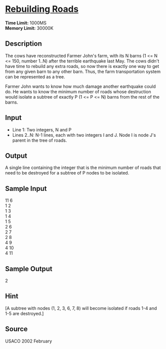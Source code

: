 # [Rebuilding Roads](http://poj.org/problem?id=1947)

**Time Limit:** 1000MS  
**Memory Limit:** 30000K

## Description

The cows have reconstructed Farmer John's farm, with its N barns (1 <= N <= 150, number 1..N) after the terrible earthquake last May. The cows didn't have time to rebuild any extra roads, so now there is exactly one way to get from any given barn to any other barn. Thus, the farm transportation system can be represented as a tree.

Farmer John wants to know how much damage another earthquake could do. He wants to know the minimum number of roads whose destruction would isolate a subtree of exactly P (1 <= P <= N) barns from the rest of the barns.

## Input

* Line 1: Two integers, N and P 
* Lines 2..N: N-1 lines, each with two integers I and J. Node I is node J's parent in the tree of roads.

## Output

A single line containing the integer that is the minimum number of roads that need to be destroyed for a subtree of P nodes to be isolated.

## Sample Input

11 6  
1 2  
1 3  
1 4  
1 5  
2 6  
2 7  
2 8  
4 9  
4 10  
4 11

## Sample Output

2

## Hint

[A subtree with nodes (1, 2, 3, 6, 7, 8) will become isolated if roads 1-4 and 1-5 are destroyed.] 

## Source

USACO 2002 February
